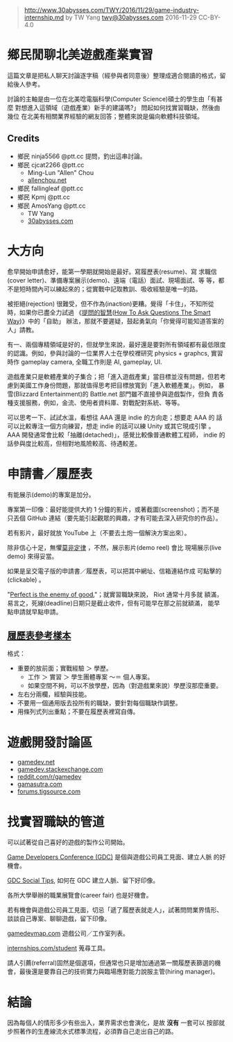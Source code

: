 ﻿> http://www.30abysses.com/TWY/2016/11/29/game-industry-internship.md
> by TW Yang <twy@30abysses.com> 2016-11-29 CC-BY-4.0

# 鄉民閒聊北美遊戲產業實習

這篇文章是把私人聊天討論逐字稿（經參與者同意後）整理成適合閱讀的格式，留
給後人參考。

討論的主軸是由一位在北美唸電腦科學(Computer Science)碩士的學生由「有甚麼
對想進入這領域（遊戲產業）新手的建議嗎?」 問起如何找實習職缺，然後由幾位
在北美有相關業界經驗的網友回答；整體來說是偏向軟體科技領域。


## Credits

* 鄉民 ninja5566 @ptt.cc  提問，釣出這串討論。
* 鄉民 cjcat2266 @ptt.cc
  * Ming-Lun "Allen" Chou
  * [allenchou.net][15]
* 鄉民 fallingleaf @ptt.cc
* 鄉民 Kpmj @ptt.cc
* 鄉民 AmosYang @ptt.cc
  * TW Yang
  * [30abysses.com][16]

[15]: http://allenchou.net/
[16]: http://www.30abysses.com/



# 大方向

愈早開始申請愈好，能第一學期就開始是最好。寫履歷表(resume)、寫
求職信(cover letter)、準備專案展示(demo)、遠端（電話）面試、現場面試、等
等，都不是短時間內可以練起來的；從實戰中記取教訓、吸收經驗是唯一的路。

被拒絕(rejection) 很難受，但不作為(inaction)更糟。覺得「卡住」，不知所從
時，如果你已盡全力試過
《[提問的智慧][1]([How To Ask Questions The Smart Way][2])》中的「自助」
辦法，那就不要遲疑，鼓起勇氣向「你覺得可能知道答案的人」請教。

[1]: https://zh.wikipedia.org/zh-tw/%E6%8F%90%E5%95%8F%E7%9A%84%E6%99%BA%E6%85%A7
[2]: http://www.catb.org/~esr/faqs/smart-questions.html

有一、兩個專精領域是好的，但就學生來說，最好還是要對所有領域都有最低限度
的認識。例如，參與討論的一位業界人士在學校裡研究 physics + graphcs, 實習
時作 gameplay camera, 全職工作則是 AI, gameplay, UI.

遊戲產業只是軟體產業的子集合；把「進入遊戲產業」當目標並沒有問題，但若考
慮到美國工作身份問題，那就值得思考把目標放寬到「進入軟體產業」。例如，
暴雪(Blizzard Entertainment)的 Battle.net 部門雖不直接參與遊戲製作，但負
責各種支援服務，例如，金流、使用者資料庫、對戰配對系統、等等。

可以思考一下、試試水溫，看想往 AAA  還是 indie  的方向走；想要走 AAA  的
話可以比較專注一個方向練習，想走 indie  的話可以練 Unity  或其它現成引擎
。 AAA  開發通常會比較「抽離(detached)」，感覺比較像普通軟體工程師，
indie 的話參與度比較高，但相對地風險較高、待遇較差。



# 申請書／履歷表

有能展示(demo)的專案是加分。

專案第一印像：最好能提供大約 1  分鐘的影片，或著截圖(screenshot)；而不是
只丟個 GitHub 連結（要先能引起觀眾的興趣，才有可能去深入研究你的作品）。

若有影片，最好就放 YouTube  上（不要去土炮一個解決方案出來）。

除非信心十足，無懼[莫非定律][3] ，不然，展示影片(demo reel) 會比
現場展示(live demo) 來得妥當。

[3]: https://zh.wikipedia.org/zh-tw/%E6%91%A9%E8%8F%B2%E5%AE%9A%E7%90%86

如果是呈交電子版的申請書／履歷表，可以把其中網址、信箱連結作成
可點擊的(clickable) 。

"[Perfect is the enemy of good.][4]"；就實習職缺來說， Riot 通常十月多就
額滿，易言之，死線(deadline)日期只是截止收件，但有可能早在那之前就額滿，
能早點申請就早點申請。

[4]: https://en.wikipedia.org/wiki/Perfect_is_the_enemy_of_good


##  [履歷表參考樣本][13]

格式：

* 重要的放前面；實戰經驗 ＞ 學歷。
  * 工作 ＞ 實習 ＞ 學生團體專案 ～＝ 個人專案。
  * 如果空間不夠，可以不放學歷，因為（對遊戲業來說）學歷沒那麼重要。
* 左右分兩欄，經驗與技能。
* 不要用一個通用版去投所有的職缺，要針對每個職缺作調整。
* 用條列式列出重點；不要在履歷表裡寫自傳。

[13]: http://allenchou.net/resume/



# 遊戲開發討論區

* [gamedev.net][5]
* [gamedev.stackexchange.com][6]
* [reddit.com/r/gamedev][7]
* [gamasutra.com][8]
* [forums.tigsource.com][9]

[5]: http://www.gamedev.net/
[6]: http://gamedev.stackexchange.com/
[7]: https://www.reddit.com/r/gamedev/
[8]: http://www.gamasutra.com/
[9]: https://forums.tigsource.com/



# 找實習職缺的管道

可以試著從自己喜好的遊戲的製作公司開始。

[Game Developers Conference (GDC)][10]  是個與遊戲公司員工見面、建立人脈
的好機會。

[10]: https://en.wikipedia.org/wiki/Game_Developers_Conference

[GDC Social Tips][11],  如何在 GDC  建立人脈、留下好印像。

[11]: http://allenchou.net/2015/01/gdc-social-tips/

各所大學舉辦的職業展覽會(career fair) 也是好機會。

若有機會與遊戲公司員工見面，切忌「遞了履歷表就走人」，試著問問業界情形、
談談自己專案、聊聊遊戲，留下印像。

[gamedevmap.com][12]  遊戲公司／工作室列表。

[12]: https://www.gamedevmap.com/

[internships.com/student][14] 蒐尋工具。

[14]: http://www.internships.com/student

請人引薦(referral)固然是個選項，但通常也只是增加通過第一關履歷表篩選的機
會，最後還是要靠自己的技術實力與臨場應對能力說服主管(hiring manager)。



# 結論

因為每個人的情形多少有些出入，業界需求也會演化，是故  **沒有**  一套可以
按部就步照著作的生產線流水式標準流程，必須靠自己走出自己的路。
